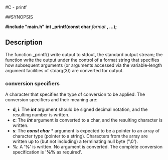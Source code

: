 #C - printf

##SYNOPSIS

**#include "main.h"**
**int _printf(const char** *format* **, ...);**

## Description
The function _printf() write output to stdout, the standard output stream;
the function
 write the output under the control of a
format string that specifies how subsequent arguments (or
arguments accessed via the variable-length argument facilities of
stdarg(3)) are converted for output.

### conversion specifiers
A character that specifies the type of conversion to be applied. The conversion specifiers and their meaning are:
-  **d, i**: The **_int_** argument should be signed decimal notation, and the resulting number is written.
-  **c**: The **_int_** argument is converted to a char, and the resulting character is written.
-  **s**: The **_const char_** * argument is expected to be a pointer to an array of character type (pointer to a string). Characters from the array are written up  to  (but not including) a terminating null byte ('\0').
- **%**: A '**%**' is written. No argument is converted. The complete conversion specification is '**%%** as required'.
